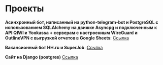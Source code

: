 # Проекты

**Асинхронный бот, написанный на python-telegram-bot и PostgreSQL с использованием SQLAlchemy на движке Asyncpg и подключенным к API QIWI и Yookassa + серверам с настроенным WireGuard и OutlineVPN c выгрузкой отчетов в Google Sheets**: [Ссылка](https://github.com/Dadoxr/wg_and_ol_bot)

**Вакансионный бот HH.ru и SuperJob**: [Ссылка](https://github.com/Dadoxr/vacancy_project)

**Сайт на Django (postgres)**  [Ссылка](https://github.com/Dadoxr/django_main) 
